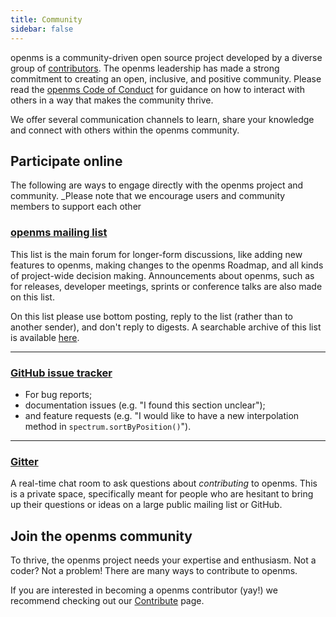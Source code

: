 ```yaml
---
title: Community
sidebar: false
---
```


openms is a community-driven open source project developed by a diverse group of [contributors](/teams/). The openms leadership has made a strong commitment to creating an open, inclusive, and positive community. Please read the [openms Code of Conduct](/code-of-conduct) for guidance on how to interact with others in a way that makes the community thrive.

We offer several communication channels to learn, share your knowledge and connect with others within the openms community.


## Participate online

The following are ways to engage directly with the openms project and community.
_Please note that we encourage users and community members to support each other

### [openms mailing list](https://mail.python.org/mailman/listinfo/openms-discussion)

This list is the main forum for longer-form discussions, like adding new features to openms, making changes to the openms Roadmap, and all kinds of project-wide decision making.
Announcements about openms, such as for releases, developer meetings, sprints or
conference talks are also made on this list.

On this list please use bottom posting, reply to the list (rather than to
another sender), and don't reply to digests. A searchable archive of this list
is available [here](https://lists.sourceforge.net/lists/listinfo/open-ms-general/).

***

### [GitHub issue tracker](https://github.com/openms/openms/issues)

- For bug reports;
- documentation issues (e.g. "I found this section unclear");
- and feature requests (e.g. "I would like to have a new interpolation method in `spectrum.sortByPosition()`").

***

### [Gitter](https://gitter.im/OpenMS/OpenMS)

A real-time chat room to ask questions about _contributing_ to openms.
This is a private space, specifically meant for people who are hesitant to
bring up their questions or ideas on a large public mailing list or GitHub.

## Join the openms community

To thrive, the openms project needs your expertise and enthusiasm. Not a coder? Not a problem! There are many ways to contribute to openms.

If you are interested in becoming a openms contributor (yay!) we recommend checking out our [Contribute](/contribute) page.

